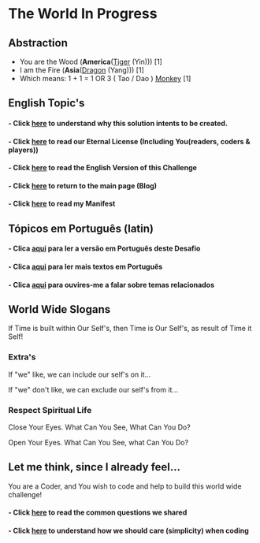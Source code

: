 # The World In Progress

## Abstraction 

- You are the Wood (<b>America</b>([Tiger](./letters/Tiger_America.md) (Yin))) [1] 
- I am the Fire (<b>Asia</b>([Dragon](./letters/Dragon_Asia.md) (Yang))) [1]
- Which means: 1 + 1 = 1 OR 3 ( Tao / Dao ) [Monkey](./letters/Tempo.md) [1]

## English Topic's

#### - Click [here](./dao/README.md) to understand why this solution intents to be created. 

#### - Click [here](./letters/Eternal_License.md) to read our Eternal License (Including You(readers, coders & players))

#### - Click [here](./EN_EN/README.md) to read the English Version of this Challenge

#### - Click [here](https://wiki.odicforcesounds.com/static/src/b.html) to return to the main page (Blog)

#### - Click [here](./MANIFEST.md) to read my Manifest

## Tópicos em Português (latin)

#### - Clica [aqui](./dm/README.md) para ler a versão em Português deste Desafio

#### - Clica [aqui](./tm/README.md) para ler mais textos em Português

#### - Clica [aqui](https://www.youtube.com/channel/UCKxb1p0OzXuiAQBkiY0dCGg) para ouvires-me a falar sobre temas relacionados

## World Wide Slogans

If Time is built within Our Self's, then Time is Our Self's, as result of Time it Self!

### Extra's

If "we" like, we can include our self's on it...

If "we" don't like, we can exclude our self's from it...

### Respect Spiritual Life

Close Your Eyes. What Can You See, What Can You Do?

Open Your Eyes. What Can You See, what Can You Do?

## Let me think, since I already feel...

You are a Coder, and You wish to code and help to build this world wide challenge!

#### - Click [here](./plan/Questions.md) to read the common questions we shared

#### - Click [here](./plan/psudoCode.md) to understand how we should care (simplicity) when coding

